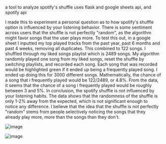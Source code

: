 
a tool to analyze spotify's shuffle
uses flask and google sheets api, and spotify api

I made this to experiment a personal question as to how spotify's shuffle option is influenced by your listening behavior. There is some sentiment across users that the shuffle is not perfectly "random", as the algorithm might favor songs that the user plays more. To test this out, in a google sheet I inputted my top played tracks from the past year, past 6 months and past 4 weeks, removing all duplicates. This combined to 122 songs. I shuffled through my liked songs playlist which is 2489 songs. My algorithm randomly played one song from my liked songs, reset the shuffle by switching playlists, and recorded each song. Each song that was recorded would be highlighted green if it ended up being a frequently played song. I ended up doing this for 3000 different songs. Mathematically, the chance of a song that i frequently played would be 122/2489, or 4.8%. From the data, it seems that the chance of a song i frequently played would be roughly between 3 and 5%. In conclusion, the spotify shuffle is not influenced by your listening habits. The data shows that the randomness of the shuffle is only 1-2% away from the expected, which is not significant enough to notice any difference. I believe that the idea that the shuffle is not perfectly "random" stems from people selectively noticing the songs that they already play more, more than the songs than they don't.






![image](https://github.com/alanw10/spotify-shuffle/assets/53495995/2fea2a6a-6a3b-47ae-825b-9c9056800449)

![image](https://github.com/alanw10/spotify-shuffle/assets/53495995/6b48f64d-0803-4a1b-9e3c-ad120a1f20da)
